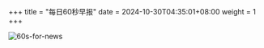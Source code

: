 +++
title = "每日60秒早报"
date = 2024-10-30T04:35:01+08:00
weight = 1
+++

![60s-for-news](/img/zaobao/zaobao.png "由 ALAPI 提供支持")

